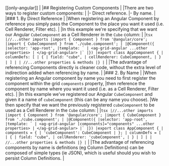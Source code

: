 [[only-angular]]
|
|## Registering Custom Components
|
|There are two ways to register custom components:
|
|- Direct reference.
|- By name.
|
|### 1. By Direct Reference
|
|When registering an Angular Component by reference you simply pass the Component to the place you want it used (i.e. Cell Renderer, Filter etc).
|
|In this example we're specifying that we want our Angular `CubeComponent` as a Cell Renderer in the `Cube` column:
|
|`` tsx |//...other imports |import { Component } from '@angular/core'; |import { CubeComponent } from './cube.component'; | |@Component({ |selector: 'app-root', |template: ` | <ag-grid-angular ...other properties> | </ag-grid-angular> |` |}) |export class AppComponent { | columnDefs: [ | { | field: "cube", | cellRenderer: CubeComponent, | } | ] | | //...other properties & methods |} | ``
|
|The advantage of referencing Components directly is cleaner code, without the extra level of indirection added when referencing by name.
|
|### 2. By Name
|
|When registering an Angular component by name you need to first register the component within the grid `components` property,
|then reference the component by name where you want it used (i.e. as a Cell Renderer, Filter etc).
|
|In this example we've registered our Angular `CubeComponent` and given it a name of `cubeComponent` (this can be any name you choose).
|We then specify that we want the previously registered `cubeComponent` to be used as a Cell Renderer in the `Cube` column:
|
|`` tsx |//...other imports |import { Component } from '@angular/core'; |import { CubeComponent } from './cube.component'; | |@Component({ |selector: 'app-root', |template: ` | <ag-grid-angular [components]="components" ...other properties> | </ag-grid-angular> |` |}) |export class AppComponent { | components = { | 'cubeComponent': CubeComponent | }; | columnDefs = [ | { | field: "cube", | cellRenderer: 'cubeComponent', | } | ] | | //...other properties & methods |} | ``
|
|The advantage of referencing components by name is definitions (eg Column Definitions) can be composed of simple types (ie JSON), which is useful should you wish to persist Column Definitions.
|
